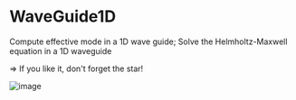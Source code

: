 # WaveGuide1D
Compute effective mode in a 1D wave guide;
Solve the Helmholtz-Maxwell equation in a 1D waveguide

=> If you like it, don't forget the star!

![image](https://user-images.githubusercontent.com/35040499/113291779-cc772280-92f3-11eb-9372-c359e1120265.png)
